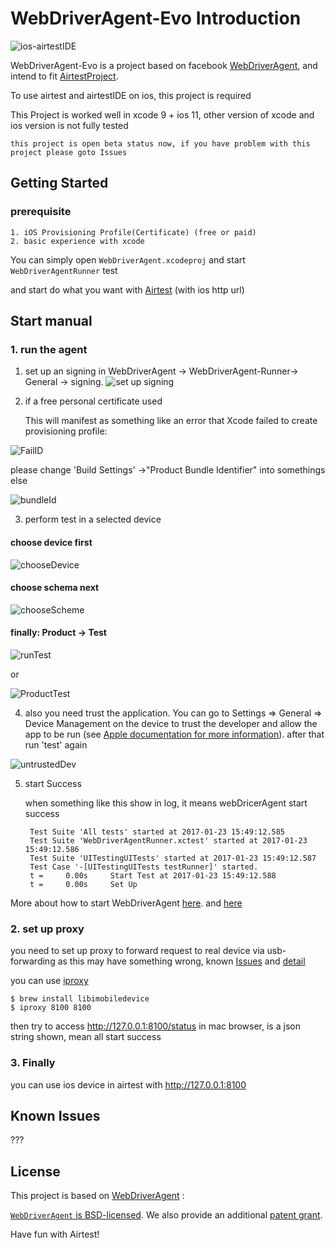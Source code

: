 # WebDriverAgent-Evo Introduction

![ios-airtestIDE](/IntroductionPhoto/ios-airtestIDE.gif "ios-airtestIDE")

WebDriverAgent-Evo is a project based on facebook [WebDriverAgent](https://github.com/facebook/WebDriverAgent), and intend to fit [AirtestProject](http://airtest.netease.com/).

To use airtest and airtestIDE on ios, this project is required

This Project is worked well in xcode 9 + ios 11, other version of xcode and ios version is not fully tested

    this project is open beta status now, if you have problem with this project please goto Issues

## Getting Started

### prerequisite
    1. iOS Provisioning Profile(Certificate) (free or paid)
    2. basic experience with xcode

You can simply open `WebDriverAgent.xcodeproj` and start `WebDriverAgentRunner` test

and start do what you want with [Airtest](http://airtest.netease.com/)
(with ios http url)

## Start manual

### 1. run the agent
1. set up an signing in WebDriverAgent -> WebDriverAgent-Runner-> General -> signing.
![set up signing](/IntroductionPhoto/signing.png "set up signing")


2. if a free personal certificate used

    This will manifest as something like an error that Xcode failed to create provisioning profile:

![FailID](/IntroductionPhoto/FailID.png "set up id Fail")

 please change 'Build Settings' ->"Product Bundle Identifier" into somethings else

![bundleId](/IntroductionPhoto/bundleId.png "set up bundleId")

3. perform test in a selected device

#### choose device first

![chooseDevice](/IntroductionPhoto/chooseDevice.png "chooseDevice")

#### choose schema next

![chooseScheme](/IntroductionPhoto/chooseScheme.png "chooseScheme")

#### finally: Product -> Test
![runTest](/IntroductionPhoto/runTest.png "runTest")

or

![ProductTest](/IntroductionPhoto/ProductTest.jpg "ProductTest")


4. also you need trust the application. You can go to Settings => General => Device Management on the device to trust the developer and allow the app to be run (see [Apple documentation for more information](https://support.apple.com/en-us/HT204460)). after that run 'test' again

![untrustedDev](/IntroductionPhoto/untrustedDev.png "untrustedDev")

5. start Success

    when something like this show in log, it means webDricerAgent start success

        Test Suite 'All tests' started at 2017-01-23 15:49:12.585
        Test Suite 'WebDriverAgentRunner.xctest' started at 2017-01-23 15:49:12.586
        Test Suite 'UITestingUITests' started at 2017-01-23 15:49:12.587
        Test Case '-[UITestingUITests testRunner]' started.
        t =     0.00s     Start Test at 2017-01-23 15:49:12.588
        t =     0.00s     Set Up


More about how to start WebDriverAgent [here](https://github.com/facebook/WebDriverAgent/wiki/Starting-WebDriverAgent).
and [here](https://github.com/appium/appium/blob/master/docs/en/drivers/ios-xcuitest-real-devices.md)

### 2. set up proxy
you need to set up proxy to forward request to real device via usb-forwarding
as this may have something wrong, known [Issues](https://github.com/facebook/WebDriverAgent/wiki/Common-Issues) and [detail](https://github.com/facebook/WebDriverAgent/issues/288)

you can use [iproxy](https://github.com/libimobiledevice/libimobiledevice)

    $ brew install libimobiledevice
    $ iproxy 8100 8100

then try to access http://127.0.0.1:8100/status in mac browser, is a json string shown, mean all start success

### 3. Finally
you can use ios device in airtest with http://127.0.0.1:8100

## Known Issues
???

## License
This project is based on [WebDriverAgent](https://github.com/facebook/WebDriverAgent) :


[`WebDriverAgent` is BSD-licensed](LICENSE). We also provide an additional [patent grant](PATENTS).


Have fun with Airtest!
